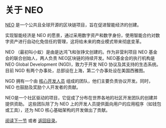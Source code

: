 # 关于 NEO

[NEO](https://neo.org/) 是一个公共且全球开源的区块链项目，旨在促进智能经济的创建。

实现智能经济是 NEO 的愿景，通过采用数字资产和数字身份，使用智能合约对数字资产进行自动化免信任的管理，这将给未来的商业模式带来彻底变革。

NEO （最初叫小蚁）是由是达鸿飞和张铮文创建的。作为非营利项目 NEO 基金会的联合创始人，两人负责 NEO区块链的持续开发。NEO基金会的执行机构是NEO Global Development (NGD)，致力于开发 NEO 协议及其支持的生态系统。目前 NGD 有两个办事处，总部设在上海，第二个办事处设在美国西雅图。

NGD 拥有一个由 [核心开发人员](https://neo.org/team) 组成的团队，他们主要负责协议开发。同时，NEO 也鼓励及奖励个人开发者的贡献。

NEO是一个社区驱动的项目，它促成了分布在世界各地的社区开发团队的创建并提供资助。 这些团队除了为 NEO 上的开发人员提供面向用户的应用程序（如钱包或工具），还为 NEO 核心基础架构的开发做出了贡献。

[阅读下一节](2-Cryptography_Blockchain_and_Smart_Contracts.md) 或者 [返回目录](README.md#contents)。

